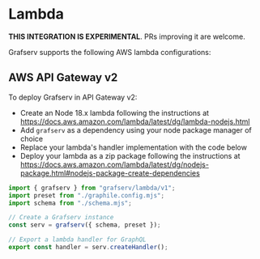 # Lambda

**THIS INTEGRATION IS EXPERIMENTAL**. PRs improving it are welcome.

Grafserv supports the following AWS lambda configurations:

## AWS API Gateway v2

To deploy Grafserv in API Gateway v2:

- Create an Node 18.x lambda following the instructions at https://docs.aws.amazon.com/lambda/latest/dg/lambda-nodejs.html
- Add `grafserv` as a dependency using your node package manager of choice
- Replace your lambda's handler implementation with the code below
- Deploy your lambda as a zip package following the instructions at https://docs.aws.amazon.com/lambda/latest/dg/nodejs-package.html#nodejs-package-create-dependencies

```js
import { grafserv } from "grafserv/lambda/v1";
import preset from "./graphile.config.mjs";
import schema from "./schema.mjs";

// Create a Grafserv instance
const serv = grafserv({ schema, preset });

// Export a lambda handler for GraphQL
export const handler = serv.createHandler();
```
